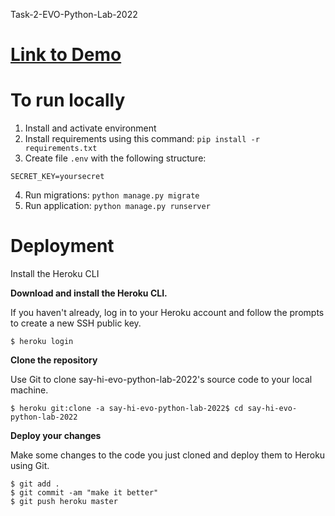 Task-2-EVO-Python-Lab-2022


[Link to Demo](https://say-hi-evo-python-lab-2022.herokuapp.com/)
==============

To run locally
==============

1. Install and activate environment
2. Install requirements using this command: `pip install -r requirements.txt`
3. Create file `.env` with the following structure:

```
SECRET_KEY=yoursecret
```

4. Run migrations: `python manage.py migrate`
5. Run application: `python manage.py runserver`

Deployment
==========

Install the Heroku CLI

__Download and install the Heroku CLI.__

If you haven't already, log in to your Heroku account and follow the prompts to create a new SSH public key.

```
$ heroku login
```

__Clone the repository__

Use Git to clone say-hi-evo-python-lab-2022's source code to your local machine.

```
$ heroku git:clone -a say-hi-evo-python-lab-2022$ cd say-hi-evo-python-lab-2022
```

__Deploy your changes__

Make some changes to the code you just cloned and deploy them to Heroku using Git.

```
$ git add .
$ git commit -am "make it better"
$ git push heroku master
```
